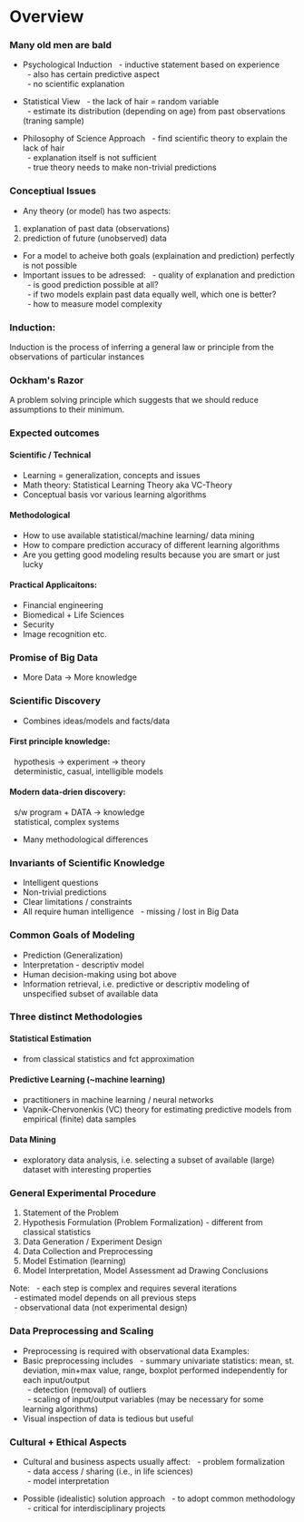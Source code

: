 # Overview

### Many old men are bald
- Psychological Induction
&nbsp; - inductive statement based on experience  
&nbsp; - also has certain predictive aspect  
&nbsp; - no scientific explanation  

- Statistical View
&nbsp; - the lack of hair = random variable  
&nbsp; - estimate its distribution (depending on age) from past observations (traning sample)  

- Philosophy of Science Approach
&nbsp; - find scientific theory to explain the lack of hair  
&nbsp; - explanation itself is not sufficient  
&nbsp; - true theory needs to make non-trivial predictions  

### Conceptiual Issues
* Any theory (or model) has two aspects:
1. explanation of past data (observations)
2. prediction of future (unobserved) data

* For a model to acheive both goals (explaination and prediction) perfectly is not possible
* Important issues to be adressed:
&nbsp; - quality of explanation and prediction  
&nbsp; - is good prediction possible at all?  
&nbsp; - if two models explain past data equally well, which one is better?  
&nbsp; - how to measure model complexity  

### Induction:
Induction is the process of inferring a general law or principle from the observations of particular instances

### Ockham's Razor
A problem solving principle which suggests that we should reduce assumptions to their minimum.

### Expected outcomes
#### Scientific / Technical
- Learning = generalization, concepts and issues
- Math theory: Statistical Learning Theory aka VC-Theory
- Conceptual basis vor various learning algorithms

#### Methodological
- How to use available statistical/machine learning/ data mining 
- How to compare prediction accuracy of different learning algorithms
- Are you getting good modeling results because you are smart or just lucky

#### Practical Applicaitons:
- Financial engineering
- Biomedical + Life Sciences
- Security
- Image recognition etc.

### Promise of Big Data
- More Data -> More knowledge

### Scientific Discovery
- Combines ideas/models and facts/data
#### First principle knowledge:
&nbsp; hypothesis -> experiment -> theory  
&nbsp; deterministic, casual, intelligible models  

#### Modern data-drien discovery:
&nbsp; s/w program + DATA -> knowledge  
&nbsp; statistical, complex systems  

- Many methodological differences

### Invariants of Scientific Knowledge
- Intelligent questions
- Non-trivial predictions
- Clear limitations / constraints
- All require human intelligence
&nbsp; - missing / lost in Big Data  

### Common Goals of Modeling
- Prediction (Generalization)  
- Interpretation - descriptiv model
- Human decision-making using bot above
- Information retrieval, i.e. predictive or descriptiv modeling of unspecified subset of available data

### Three distinct Methodologies 
#### Statistical Estimation
- from classical statistics and fct approximation
#### Predictive Learning (~machine learning)
- practitioners in machine learning / neural networks
- Vapnik-Chervonenkis (VC) theory for estimating predictive models from empirical (finite) data samples
#### Data Mining
- exploratory data analysis, i.e. selecting a subset of available (large) dataset with interesting properties

### General Experimental Procedure
1. Statement of the Problem
2. Hypothesis Formulation (Problem Formalization) -  different from classical statistics
3. Data Generation / Experiment Design
4. Data Collection and Preprocessing
5. Model Estimation (learning)
6. Model Interpretation, Model Assessment ad Drawing Conclusions

Note: 
&nbsp; - each step is complex and requires several iterations  
&nbsp; - estimated model depends on all previous steps  
&nbsp; - observational data (not experimental design)  

### Data Preprocessing and Scaling
- Preprocessing is required with observational data 
Examples:
- Basic preprocessing includes
&nbsp; - summary univariate statistics: mean, st. deviation, min+max value, range, boxplot performed independently for each input/output  
&nbsp; - detection (removal) of outliers  
&nbsp; - scaling of input/output variables (may be necessary for some learning algorithms)  
- Visual inspection of data is tedious but useful

### Cultural + Ethical Aspects
- Cultural and business aspects usually affect:
&nbsp; - problem formalization  
&nbsp; - data access / sharing (i.e., in life sciences)  
&nbsp; - model interpretation  

- Possible (idealistic) solution approach
&nbsp; - to adopt common methodology  
&nbsp; - critical for interdisciplinary projects  
